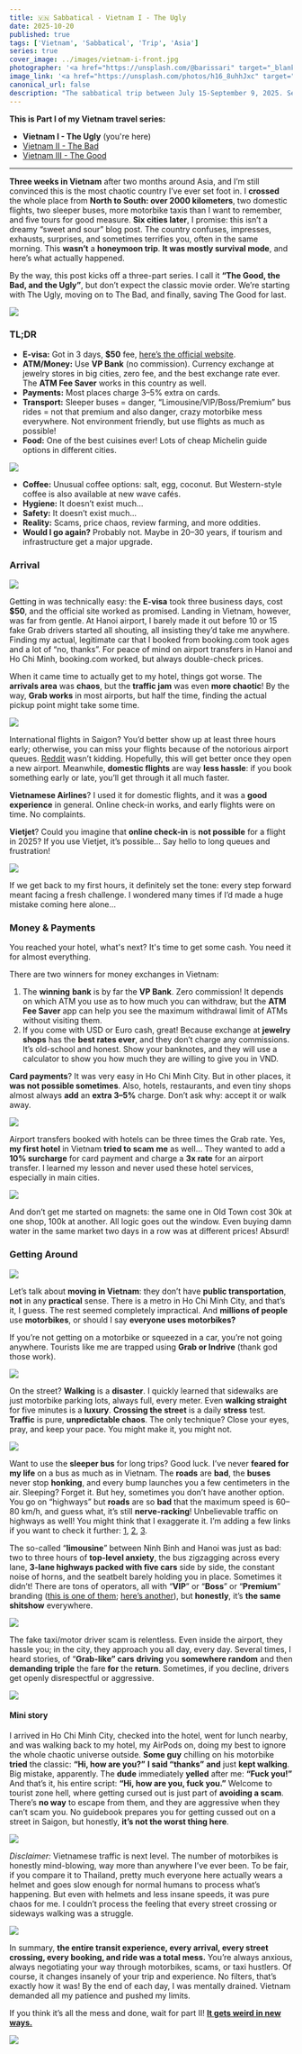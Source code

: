 ```yaml
---
title: 🇻🇳 Sabbatical - Vietnam I - The Ugly
date: 2025-10-20
published: true
tags: ['Vietnam', 'Sabbatical', 'Trip', 'Asia']
series: true
cover_image: ../images/vietnam-i-front.jpg
photographer: '<a href="https://unsplash.com/@barissari" target="_blank" rel="nofollow noopener noreferrer">me :)</a>'
image_link: '<a href="https://unsplash.com/photos/h16_8uhhJxc" target="_blank" rel="nofollow noopener noreferrer">Unsplash</a>'
canonical_url: false
description: "The sabbatical trip between July 15-September 9, 2025. Second country: traveling north to south in Vietnam."
---
```


**This is Part I of my Vietnam travel series:**
- **Vietnam I - The Ugly** (you're here)
- [Vietnam II - The Bad](https://barissari.com/blog/travels/vietnam-ii)
- [Vietnam III - The Good](https://barissari.com/blog/travels/vietnam-iii)

---

**Three weeks in Vietnam** after two months around Asia, and I’m still convinced this is the most chaotic country I’ve ever set foot in. I **crossed** the whole place from **North to South: over 2000 kilometers**, two domestic flights, two sleeper buses, more motorbike taxis than I want to remember, and five tours for good measure. **Six cities later**, I promise: this isn’t a dreamy “sweet and sour” blog post. The country confuses, impresses, exhausts, surprises, and sometimes terrifies you, often in the same morning. This **wasn’t** a **honeymoon trip**. **It was mostly survival mode**, and here’s what actually happened.

By the way, this post kicks off a three-part series. I call it **“The Good, the Bad, and the Ugly”**, but don’t expect the classic movie order. We’re starting with The Ugly, moving on to The Bad, and finally, saving The Good for last.

![](https://cdn-images-1.medium.com/max/1200/1*PwdEYIJutHku-IiT4d63jA.jpeg)

### TL;DR

*   **E-visa:** Got in 3 days, **$50** fee, [here’s the official website](https://evisa.gov.vn/).
*   **ATM/Money:** Use **VP Bank** (no commission). Currency exchange at jewelry stores in big cities, zero fee, and the best exchange rate ever. The **ATM Fee Saver** works in this country as well.
*   **Payments:** Most places charge 3–5% extra on cards.
*   **Transport:** Sleeper buses = danger, “Limousine/VIP/Boss/Premium” bus rides = not that premium and also danger, crazy motorbike mess everywhere. Not environment friendly, but use flights as much as possible!
*   **Food:** One of the best cuisines ever! Lots of cheap Michelin guide options in different cities.

![](https://cdn-images-1.medium.com/max/800/1*Yxa_3HOz8ymrASaZIzGLGA.jpeg)

*   **Coffee:** Unusual coffee options: salt, egg, coconut. But Western-style coffee is also available at new wave cafés.
*   **Hygiene:** It doesn’t exist much...
*   **Safety:** It doesn’t exist much...
*   **Reality:** Scams, price chaos, review farming, and more oddities.
*   **Would I go again?** Probably not. Maybe in 20–30 years, if tourism and infrastructure get a major upgrade.

### Arrival

![](https://cdn-images-1.medium.com/max/1200/1*UXVeadWL1LmLjr6kGWNtVQ.jpeg)

Getting in was technically easy: the **E-visa** took three business days, cost **$50**, and the official site worked as promised. Landing in Vietnam, however, was far from gentle. At Hanoi airport, I barely made it out before 10 or 15 fake Grab drivers started all shouting, all insisting they’d take me anywhere. Finding my actual, legitimate car that I booked from booking.com took ages and a lot of “no, thanks”. For peace of mind on airport transfers in Hanoi and Ho Chi Minh, booking.com worked, but always double-check prices.

When it came time to actually get to my hotel, things got worse. The **arrivals area** was **chaos**, but the **traffic jam** was even **more chaotic**! By the way, **Grab works** in most airports, but half the time, finding the actual pickup point might take some time.

![](https://cdn-images-1.medium.com/max/1200/1*WLNenKbac-HpCcxLey0c8Q.jpeg)

International flights in Saigon? You’d better show up at least three hours early; otherwise, you can miss your flights because of the notorious airport queues. [Reddit](https://www.reddit.com/r/VietNam/comments/1hzqixs/what_absolute_nonsense_is_saigon_airport/?utm_source=share&utm_medium=web3x&utm_name=web3xcss&utm_term=1&utm_content=share_button) wasn’t kidding. Hopefully, this will get better once they open a new airport. Meanwhile, **domestic flights** are way **less hassle**: if you book something early or late, you’ll get through it all much faster.

**Vietnamese Airlines**? I used it for domestic flights, and it was a **good experience** in general. Online check-in works, and early flights were on time. No complaints.

**Vietjet**? Could you imagine that **online check-in** is **not possible** for a flight in 2025? If you use Vietjet, it’s possible… Say hello to long queues and frustration!

![](https://cdn-images-1.medium.com/max/1200/1*wVaMHtOR5vci92oq_Jr8wA.jpeg)

If we get back to my first hours, it definitely set the tone: every step forward meant facing a fresh challenge. I wondered many times if I’d made a huge mistake coming here alone...

### Money & Payments

You reached your hotel, what's next? It's time to get some cash. You need it for almost everything.

There are two winners for money exchanges in Vietnam:

1.  The **winning** **bank** is by far the **VP Bank**. Zero commission! It depends on which ATM you use as to how much you can withdraw, but the **ATM Fee Saver** app can help you see the maximum withdrawal limit of ATMs without visiting them.
2.  If you come with USD or Euro cash, great! Because exchange at **jewelry shops** has the **best rates ever**, and they don’t charge any commissions. It’s old-school and honest. Show your banknotes, and they will use a calculator to show you how much they are willing to give you in VND.

**Card payments**? It was very easy in Ho Chi Minh City. But in other places, it **was not possible sometimes**. Also, hotels, restaurants, and even tiny shops almost always **add** an **extra 3–5%** charge. Don’t ask why: accept it or walk away.

![](https://cdn-images-1.medium.com/max/800/1*r3B6hOiJcd_5i5IlwkuL4A.jpeg)

Airport transfers booked with hotels can be three times the Grab rate. Yes, **my first hotel** in Vietnam **tried to scam** **me** as well… They wanted to add a **10% surcharge** for card payment and charge a **3x rate** for an airport transfer. I learned my lesson and never used these hotel services, especially in main cities.

![](https://cdn-images-1.medium.com/max/800/1*3JBsE9ujbzrPdXA-3bGkGQ.jpeg)

And don’t get me started on magnets: the same one in Old Town cost 30k at one shop, 100k at another. All logic goes out the window. Even buying damn water in the same market two days in a row was at different prices! Absurd!

### Getting Around

![](https://cdn-images-1.medium.com/max/1200/1*qVKXjYJOXLf5y4gmPM14dg.jpeg)

Let’s talk about **moving in Vietnam**: they don’t have **public transportation**, **not** in any **practical** sense. There is a metro in Ho Chi Minh City, and that’s it, I guess. The rest seemed completely impractical. And **millions of people** use **motorbikes**, or should I say **everyone uses motorbikes?**

If you’re not getting on a motorbike or squeezed in a car, you’re not going anywhere. Tourists like me are trapped using **Grab or Indrive** (thank god those work).

![](https://cdn-images-1.medium.com/max/1200/1*Wygn2X_5N3crlJhZc97PXg.jpeg)

On the street? **Walking** is a **disaster**. I quickly learned that sidewalks are just motorbike parking lots, always full, every meter. Even **walking straight** for five minutes is a **luxury**. **Crossing the street** is a daily **stress** test. **Traffic** is pure, **unpredictable chaos**. The only technique? Close your eyes, pray, and keep your pace. You might make it, you might not.

![](https://cdn-images-1.medium.com/max/1200/1*lpUN340d-Iv7pk44QU1pww.jpeg)

Want to use the **sleeper bus** for long trips? Good luck. I’ve never **feared for my life** on a bus as much as in Vietnam. The **roads** are **bad**, the **buses** never stop **honking**, and every bump launches you a few centimeters in the air. Sleeping? Forget it. But hey, sometimes you don’t have another option. You go on “highways” but **roads** are so **bad** that the maximum speed is 60–80 km/h, and guess what, it’s still **nerve-racking**! Unbelievable traffic on highways as well! You might think that I exaggerate it. I’m adding a few links if you want to check it further: [1](https://www.reddit.com/r/VietNam/comments/1mznr3x/serious_warning_about_traveling_by_sleeper_bus_in/), [2](https://www.reddit.com/r/VietNam/comments/1m9ia3z/has_this_become_normal_in_vietnam/), [3](https://www.reddit.com/r/VietNam/comments/1evuwsy/sleeper_bus_from_hell/).

The so-called “**limousine**” between Ninh Binh and Hanoi was just as bad: two to three hours of **top-level anxiety**, the bus zigzagging across every lane, **3-lane highways packed with five cars** side by side, the constant noise of horns, and the seatbelt barely holding you in place. Sometimes it didn’t! There are tons of operators, all with “**VIP**” or “**Boss**” or “**Premium**” branding ([this is one of them](https://12go.asia/en/operator/hoang-minh-limousine); [here’s another](https://dailylimousine.com/)), but **honestly**, it’s **the same shitshow** everywhere.

![](https://cdn-images-1.medium.com/max/1200/1*FRCoMXwe1Sf2JzrYDu7EOA.jpeg)

The fake taxi/motor driver scam is relentless. Even inside the airport, they hassle you; in the city, they approach you all day, every day. Several times, I heard stories, of “**Grab-like” cars** **driving** you **somewhere random** and then **demanding triple** the fare **for** the **return**. Sometimes, if you decline, drivers get openly disrespectful or aggressive.

![](https://cdn-images-1.medium.com/max/800/1*x6NZ5he0tc_4ewXtRGv6Gg.jpeg)

#### Mini story
I arrived in Ho Chi Minh City, checked into the hotel, went for lunch nearby, and was walking back to my hotel, my AirPods on, doing my best to ignore the whole chaotic universe outside. **Some guy** chilling on his motorbike **tried** the classic: **“Hi, how are you?”** **I said “thanks”** **and** just **kept walking**. Big mistake, apparently. The **dude** immediately **yelled** after me: **“Fuck you!”** And that’s it, his entire script: **“Hi, how are you, fuck you.”** Welcome to tourist zone hell, where getting cursed out is just part of **avoiding a scam**. There’s **no way** to escape from them, and they are aggressive when they can’t scam you. No guidebook prepares you for getting cussed out on a street in Saigon, but honestly, **it’s not the worst thing here**.

![](https://cdn-images-1.medium.com/max/1200/1*h6NTNPVYyytLW33oi99fQA.jpeg)

_Disclaimer:_ Vietnamese traffic is next level. The number of motorbikes is honestly mind-blowing, way more than anywhere I’ve ever been. To be fair, if you compare it to Thailand, pretty much everyone here actually wears a helmet and goes slow enough for normal humans to process what’s happening. But even with helmets and less insane speeds, it was pure chaos for me. I couldn’t process the feeling that every street crossing or sideways walking was a struggle.

![](https://cdn-images-1.medium.com/max/800/1*OsQtoljOwedj_6GCTY3pcg.jpeg)

In summary, **the entire transit experience, every arrival, every street crossing, every booking, and ride was a total mess.** You’re always anxious, always negotiating your way through motorbikes, scams, or taxi hustlers. Of course, it changes insanely of your trip and experience. No filters, that’s exactly how it was! By the end of each day, I was mentally drained. Vietnam demanded all my patience and pushed my limits.

If you think it’s all the mess and done, wait for part II! **[It gets weird in new ways.](https://barissari.com/blog/travels/vietnam-ii)**

![](https://cdn-images-1.medium.com/max/1200/1*aoAK2ahM851_HMXRBj_55A.jpeg)

